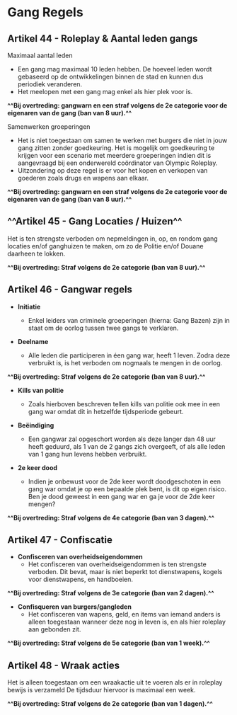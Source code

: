 # Gang Regels

## **Artikel 44 - Roleplay & Aantal leden gangs**

Maximaal aantal leden
- Een gang mag maximaal 10 leden hebben. De hoeveel leden wordt gebaseerd op de ontwikkelingen binnen de stad en kunnen dus periodiek veranderen.
- Het meelopen met een gang mag enkel als hier plek voor is.

**^^Bij overtreding: gangwarn en een straf volgens de 2e categorie voor de eigenaren van de gang (ban van 8 uur).^^**

Samenwerken groeperingen

- Het is niet toegestaan om samen te werken met burgers die niet in jouw gang zitten zonder goedkeuring. Het is mogelijk om goedkeuring te krijgen voor een scenario met meerdere groeperingen indien dit is aangevraagd bij een onderwereld coördinator van Olympic Roleplay.
- Uitzondering op deze regel is er voor het kopen en verkopen van goederen zoals drugs en wapens aan elkaar.

**^^Bij overtreding: gangwarn en een straf volgens de 2e categorie voor de eigenaren van de gang (ban van 8 uur).^^**

## **^^Artikel 45 - Gang Locaties / Huizen^^**

Het is ten strengste verboden om nepmeldingen in, op, en rondom gang locaties en/of ganghuizen te maken, om zo de Politie en/of Douane daarheen te lokken.

**^^Bij overtreding: Straf volgens de 2e categorie (ban van 8 uur).^^**

## **Artikel 46 - Gangwar regels**

- **Initiatie**
    - Enkel leiders van criminele groeperingen (hierna: Gang Bazen) zijn in staat om de oorlog tussen twee gangs te verklaren.

- **Deelname**
    - Alle leden die participeren in éen gang war, heeft 1 leven. Zodra deze verbruikt is, is het verboden om nogmaals te mengen in de oorlog.

**^^Bij overtreding: Straf volgens de 2e categorie (ban van 8 uur).^^**

- **Kills van politie**
    - Zoals hierboven beschreven tellen kills van politie ook mee in een gang war omdat dit in hetzelfde tijdsperiode gebeurt.

- **Beëindiging**
    - Een gangwar zal opgeschort worden als deze langer dan 48 uur heeft geduurd, als 1 van de 2 gangs zich overgeeft, of als alle leden van 1 gang hun levens hebben verbruikt.

- **2e keer dood**
    - Indien je onbewust voor de 2de keer wordt doodgeschoten in een gang war omdat je op een bepaalde plek bent, is dit op eigen risico. Ben je dood geweest in een gang war en ga je voor de 2de keer mengen?

**^^Bij overtreding: Straf volgens de 4e categorie (ban van 3 dagen).^^**

## **Artikel 47 - Confiscatie**

- **Confisceren van overheidseigendommen**
    - Het confisceren van overheidseigendommen is ten strengste verboden. Dit bevat, maar is niet beperkt tot dienstwapens, kogels voor dienstwapens, en handboeien.

**^^Bij overtreding: Straf volgens de 3e categorie (ban van 2 dagen).^^**

- **Confisqueren van burgers/gangleden**
    - Het confisceren van wapens, geld, en items van iemand anders is alleen toegestaan wanneer deze nog in leven is, en als hier roleplay aan gebonden zit.

**^^Bij overtreding: Straf volgens de 5e categorie (ban van 1 week).^^**

## **Artikel 48 - Wraak acties**

Het is alleen toegestaan om een wraakactie uit te voeren als er in roleplay bewijs is verzameld 
De tijdsduur hiervoor is maximaal een week.

**^^Bij overtreding: Straf volgens de 2e categorie (ban van 1 dagen).^^**
